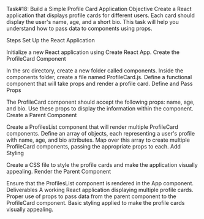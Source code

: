 Task#18: Build a Simple Profile Card Application
Objective
Create a React application that displays profile cards for different users. Each card should display the user's name, age, and a short bio. This task will help you understand how to pass data to components using props.

Steps
Set Up the React Application

Initialize a new React application using Create React App.
Create the ProfileCard Component

In the src directory, create a new folder called components.
Inside the components folder, create a file named ProfileCard.js.
Define a functional component that will take props and render a profile card.
Define and Pass Props

The ProfileCard component should accept the following props: name, age, and bio.
Use these props to display the information within the component.
Create a Parent Component

Create a ProfilesList component that will render multiple ProfileCard components.
Define an array of objects, each representing a user's profile with name, age, and bio attributes.
Map over this array to create multiple ProfileCard components, passing the appropriate props to each.
Add Styling

Create a CSS file to style the profile cards and make the application visually appealing.
Render the Parent Component

Ensure that the ProfilesList component is rendered in the App component.
Deliverables
A working React application displaying multiple profile cards.
Proper use of props to pass data from the parent component to the ProfileCard component.
Basic styling applied to make the profile cards visually appealing.
